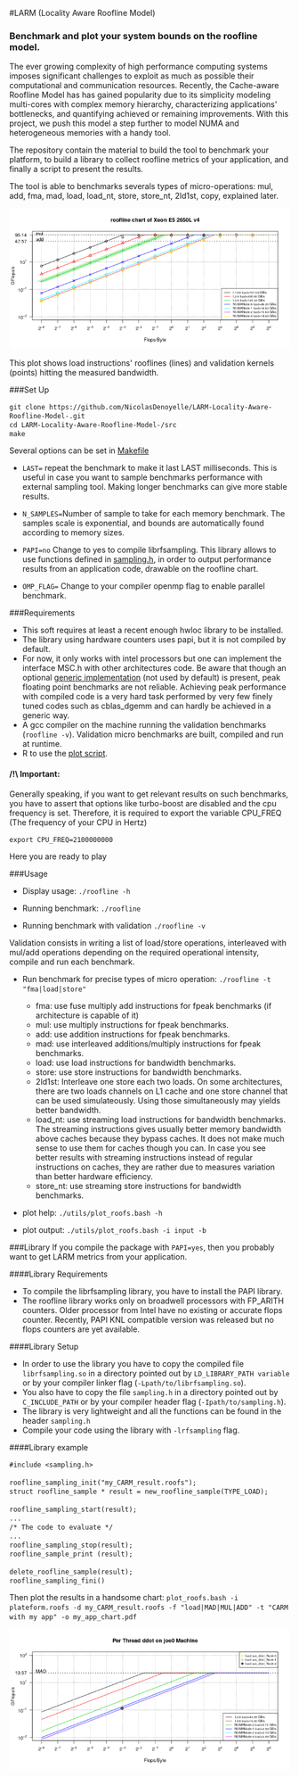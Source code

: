 #LARM (Locality Aware Roofline Model)
### Benchmark and plot your system bounds on the roofline model.
  The ever growing complexity of high performance computing systems imposes significant challenges to exploit as much as
  possible their computational and communication resources.
  Recently, the Cache-aware Roofline Model has has gained popularity due to its simplicity modeling multi-cores with complex memory
  hierarchy, characterizing applications' bottlenecks, and quantifying achieved or remaining improvements.
  With this project, we push this model a step further to model NUMA and heterogeneous memories with a handy tool.

  The repository contain the material to build the tool to benchmark your platform, to build a library to collect roofline metrics of your application, and finally a script to present the results.

  The tool is able to benchmarks severals types of micro-operations: mul, add, fma, mad, load, load_nt, store, store_nt, 2ld1st, copy, explained later.

![](pictures/roofline_chart.png?raw=true)

This plot shows load instructions' rooflines (lines) and validation kernels (points) hitting the measured bandwidth.

###Set Up
```
git clone https://github.com/NicolasDenoyelle/LARM-Locality-Aware-Roofline-Model-.git
cd LARM-Locality-Aware-Roofline-Model-/src
make
```

Several options can be set in [Makefile](./src/Makefile)
* `LAST=` repeat the benchmark to make it last LAST milliseconds. This is useful in case you want to sample benchmarks performance with external sampling tool. Making longer benchmarks can give more stable results.

* `N_SAMPLES=`Number of sample to take for each memory benchmark. The samples scale is exponential, and bounds are automatically found according to memory sizes.

* `PAPI=no` Change to yes to compile librfsampling. This library allows to use functions defined in [sampling.h](src/sampling.h),
in order to output performance results from an application code, drawable on the roofline chart.

* `OMP_FLAG=` Change to your compiler openmp flag to enable parallel benchmark.


###Requirements

* This soft requires at least a recent enough hwloc library to be installed.
* The library using hardware counters uses papi, but it is not compiled by default.
* For now, it only works with intel processors but one can implement the interface MSC.h with other architectures code.
Be aware that though an optional [generic implementation](LARM-Locality-Aware-Roofline-Model-/blob/master/src/MSC/generic.c) (not used by default) is present, peak floating point benchmarks are not reliable. Achieving peak
performance with compiled code is a very hard task performed by very few finely tuned codes such as cblas_dgemm and can hardly be
achieved in a generic way.
* A gcc compiler on the machine running the validation benchmarks (`roofline -v`). Validation micro benchmarks are built, compiled and run at runtime. 
* R to use the [plot script](LARM-Locality-Aware-Roofline-Model-/blob/master/utils/plot_roofs.bash).

#### /!\ Important: 
Generally speaking, if you want to get relevant results on such benchmarks, you have to assert that options like turbo-boost are disabled and
the cpu frequency is set.
Therefore, it is required to export the variable CPU_FREQ (The frequency of your CPU in Hertz)
```
export CPU_FREQ=2100000000
```
Here you are ready to play

###Usage

* Display usage: `./roofline -h`

* Running benchmark: `./roofline`

* Running benchmark with validation `./roofline -v`

Validation consists in writing a list of load/store operations, interleaved with mul/add operations depending on the required operational intensity,
compile and run each benchmark.

* Run benchmark for precise types of micro operation: `./roofline -t "fma|load|store"`
  * fma: use fuse multiply add instructions for fpeak benchmarks (if architecture is capable of it)
  * mul: use multiply instructions for fpeak benchmarks.
  * add: use addition instructions for fpeak benchmarks.
  * mad: use interleaved additions/multiply instructions for fpeak benchmarks.
  * load: use load instructions for bandwidth benchmarks.
  * store: use store instructions for bandwidth benchmarks.
  * 2ld1st: Interleave one store each two loads.
  On some architectures, there are two loads channels on L1 cache and one store channel that can be used simulateously.
  Using those simultaneously may yields better bandwidth.
  * load_nt: use streaming load instructions for bandwidth benchmarks.
  The streaming instructions gives usually better memory bandwidth above caches because they bypass caches.
  It does not make much sense to use them for caches though you can.
  In case you see better results with streaming instructions instead of regular instructions on caches, they are rather due to measures variation than better hardware efficiency.
  * store_nt: use streaming store instructions for bandwidth benchmarks.
  
* plot help: `./utils/plot_roofs.bash -h`

* plot output: `./utils/plot_roofs.bash -i input -b`

###Library
If you compile the package with `PAPI=yes`, then you probably want to get LARM metrics from your application.

####Library Requirements
* To compile the librfsampling library, you have to install the PAPI library.
* The roofline library works only on broadwell processors with FP_ARITH counters. Older processor from Intel have no existing or accurate flops counter. Recently, PAPI KNL compatible version was released but no flops counters are yet available.

####Library Setup
* In order to use the library you have to copy the compiled file `librfsampling.so` in a directory pointed out by `LD_LIBRARY_PATH variable` or by your compiler linker flag (`-Lpath/to/librfsampling.so`). 
* You also have to copy the file `sampling.h` in a directory pointed out by `C_INCLUDE_PATH` or by your compiler header flag (`-Ipath/to/sampling.h`).
* The library is very lightweight and all the functions can be found in the header `sampling.h`
* Compile your code using the library with `-lrfsampling` flag.

####Library example
```
#include <sampling.h>

roofline_sampling_init("my_CARM_result.roofs");
struct roofline_sample * result = new_roofline_sample(TYPE_LOAD);

roofline_sampling_start(result);
...
/* The code to evaluate */
...
roofline_sampling_stop(result);
roofline_sample_print (result);

delete_roofline_sample(result);
roofline_sampling_fini()
```

Then plot the results in a handsome chart:
`plot_roofs.bash -i plateform.roofs -d my_CARM_result.roofs -f "load|MAD|MUL|ADD" -t "CARM with my app" -o my_app_chart.pdf`

![](pictures/ddot.png?raw=true)

